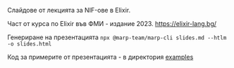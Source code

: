 Слайдове от лекцията за NIF-ове в Elixir.

Част от курса по Elixir във ФМИ - издание 2023.
https://elixir-lang.bg/

Генериране на презентацията
`npx @marp-team/marp-cli slides.md --htlm -o slides.html`

Код за примерите от презентацията - в директория [examples](examples)
